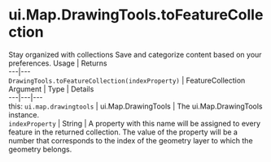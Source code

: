  
#  ui.Map.DrawingTools.toFeatureCollection
Stay organized with collections  Save and categorize content based on your preferences. 
Usage | Returns  
---|---  
`DrawingTools.toFeatureCollection(indexProperty)` | FeatureCollection  
Argument | Type | Details  
---|---|---  
this: `ui.map.drawingtools` | ui.Map.DrawingTools | The ui.Map.DrawingTools instance.  
`indexProperty` | String | A property with this name will be assigned to every feature in the returned collection. The value of the property will be a number that corresponds to the index of the geometry layer to which the geometry belongs.  

